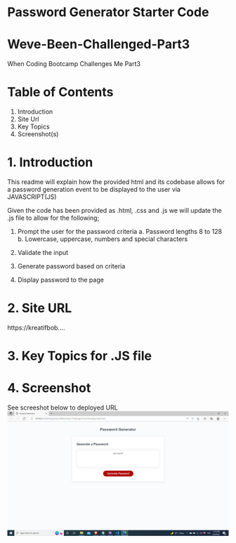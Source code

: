 # Password Generator Starter Code
# Weve-Been-Challenged-Part3
 When Coding Bootcamp Challenges Me Part3

 # Table of Contents 
 1. Introduction
 2. Site Url
 3. Key Topics 
 4. Screenshot(s)

 # 1. Introduction
 This readme will explain how the provided html and its codebase allows for a password generation event to be displayed to the user via JAVASCRIPT(JS)

 Given the code has been provided as .html, .css and .js we will update the .js file to allow for the following;

1. Prompt the user for the password criteria
	a. Password lengths 8 to 128
	b. Lowercase, uppercase, numbers and special characters
2. Validate the input 
3. Generate password based on criteria 

4. Display password to the page 
 
 # 2. Site URL 
 https://kreatifbob....

 # 3. Key Topics for .JS file


 # 4. Screenshot 
 See screeshot below to deployed URL
 ![plot](./Develop/Screenshot%202022-06-05%2023.10.02.png)
